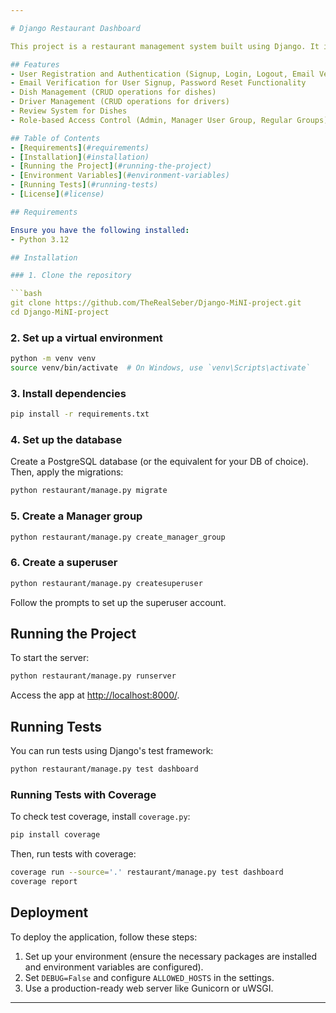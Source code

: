 ```yaml
---

# Django Restaurant Dashboard

This project is a restaurant management system built using Django. It includes features for managing dishes, drivers, and users, as well as user authentication and permissions.

## Features
- User Registration and Authentication (Signup, Login, Logout, Email Verification, Password)
- Email Verification for User Signup, Password Reset Functionality
- Dish Management (CRUD operations for dishes)
- Driver Management (CRUD operations for drivers)
- Review System for Dishes
- Role-based Access Control (Admin, Manager User Group, Regular Groups)

## Table of Contents
- [Requirements](#requirements)
- [Installation](#installation)
- [Running the Project](#running-the-project)
- [Environment Variables](#environment-variables)
- [Running Tests](#running-tests)
- [License](#license)

## Requirements

Ensure you have the following installed:
- Python 3.12

## Installation

### 1. Clone the repository

```bash
git clone https://github.com/TheRealSeber/Django-MiNI-project.git
cd Django-MiNI-project
```

### 2. Set up a virtual environment

```bash
python -m venv venv
source venv/bin/activate  # On Windows, use `venv\Scripts\activate`
```

### 3. Install dependencies

```bash
pip install -r requirements.txt
```

### 4. Set up the database

Create a PostgreSQL database (or the equivalent for your DB of choice). Then, apply the migrations:

```bash
python restaurant/manage.py migrate
```

### 5. Create a Manager group

```bash
python restaurant/manage.py create_manager_group
```

### 6. Create a superuser

```bash
python restaurant/manage.py createsuperuser
```

Follow the prompts to set up the superuser account.

## Running the Project

To start the server:

```bash
python restaurant/manage.py runserver
```

Access the app at [http://localhost:8000/](http://localhost:8000/).

## Running Tests

You can run tests using Django's test framework:

```bash
python restaurant/manage.py test dashboard
```

### Running Tests with Coverage

To check test coverage, install `coverage.py`:

```bash
pip install coverage
```

Then, run tests with coverage:

```bash
coverage run --source='.' restaurant/manage.py test dashboard
coverage report
```

## Deployment

To deploy the application, follow these steps:
1. Set up your environment (ensure the necessary packages are installed and environment variables are configured).
2. Set `DEBUG=False` and configure `ALLOWED_HOSTS` in the settings.
3. Use a production-ready web server like Gunicorn or uWSGI.

---
```

